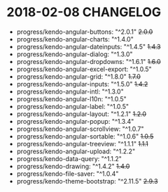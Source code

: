 # 2018-02-08 CHANGELOG

- progress/kendo-angular-buttons: "\^2.0.1" ~~2.0.0~~
- progress/kendo-angular-charts: "\^1.4.0"
- progress/kendo-angular-dateinputs: "\^1.4.5" ~~1.4.3~~
- progress/kendo-angular-dialog: "\^1.3.0"
- progress/kendo-angular-dropdowns: "\^1.6.1" ~~1.6.0~~
- progress/kendo-angular-excel-export: "\^1.0.5"
- progress/kendo-angular-grid: "\^1.8.0"  ~~1.7.0~~
- progress/kendo-angular-inputs: "\^1.5.0" ~~1.4.2~~
- progress/kendo-angular-intl: "\^1.3.0"
- progress/kendo-angular-l10n: "\^1.0.5"
- progress/kendo-angular-label: "\^1.0.5"
- progress/kendo-angular-layout: "\^1.2.1"  ~~1.2.0~~
- progress/kendo-angular-popup: "\^1.3.4"
- progress/kendo-angular-scrollview: "\^1.0.7"
- progress/kendo-angular-sortable: "\^1.0.6"  ~~1.0.5~~
- progress/kendo-angular-treeview: "\^1.1.1"  ~~1.1.1~~
- progress/kendo-angular-upload: "\^1.2.2"
- progress/kendo-data-query: "\^1.1.2"
- progress/kendo-drawing: "\^1.4.2"  ~~1.4.0~~
- progress/kendo-file-saver: "\^1.0.4"
- progress/kendo-theme-bootstrap: "\^2.11.5"  ~~2.9.3~~

